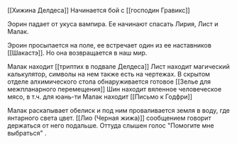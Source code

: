 
[[Хижина Делдеса]]
Начинается бой с [[господин Гравикс]]

Эорин падает от укуса вампира. Ее начинают спасать Лирия, Лист и Малак.

Эроин просыпается на поле, ее встречает один из ее наставников [[Шакастэ]]. Но она возвращается в наш мир.


Малак находит  [[триптих в подвале Делдеса]] 
Лист находит магический калькулятор, символы на нем также есть на чертежах. 
В скрытом отделе алхимического стола обнаруживается готовое [[Зелье для межпланарного перемещения]]
Шин находит вяленное человеческое мясо, в т.ч. для юань-ти
Малак находит [[Письмо к Годфри]]

Малак раскапывает обелиск и под ним проваливается земля в воду, где янтарного света цвет.  [[Лио (Черная жижа)]] сообщением говорит держаться от него подальше. Оттуда слышен голос "Помогите мне выбраться" .

